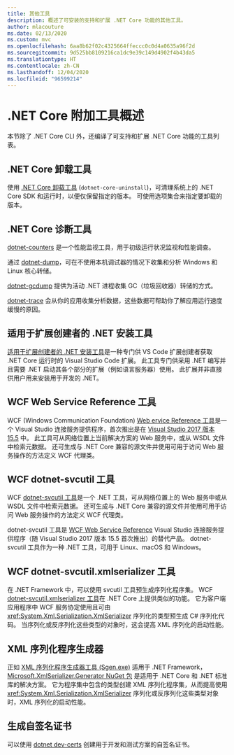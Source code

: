 ```yaml
---
title: 其他工具
description: 概述了可安装的支持和扩展 .NET Core 功能的其他工具。
author: mlacouture
ms.date: 02/13/2020
ms.custom: mvc
ms.openlocfilehash: 6aa8b62f02c4325664ffeccc0c0d4a0635a96f2d
ms.sourcegitcommit: 9d525bb8109216ca1dc9e39c149d4902f4b43da5
ms.translationtype: HT
ms.contentlocale: zh-CN
ms.lasthandoff: 12/04/2020
ms.locfileid: "96599214"
---
```

# <a name="net-core-additional-tools-overview"></a>.NET Core 附加工具概述

本节除了 .NET Core CLI 外，还编译了可支持和扩展 .NET Core 功能的工具列表。

## <a name="net-core-uninstall-tool"></a>.NET Core 卸载工具

使用 [.NET Core 卸载工具](https://github.com/dotnet/cli-lab/releases) (`dotnet-core-uninstall`)，可清理系统上的 .NET Core SDK 和运行时，以便仅保留指定的版本。 可使用选项集合来指定要卸载的版本。

## <a name="net-core-diagnostic-tools"></a>.NET Core 诊断工具

[dotnet-counters](../diagnostics/dotnet-counters.md) 是一个性能监视工具，用于初级运行状况监视和性能调查。

通过 [dotnet-dump](../diagnostics/dotnet-dump.md)，可在不使用本机调试器的情况下收集和分析 Windows 和 Linux 核心转储。

[dotnet-gcdump](../diagnostics/dotnet-gcdump.md) 提供为活动 .NET 进程收集 GC（垃圾回收器）转储的方式。

[dotnet-trace](../diagnostics/dotnet-trace.md) 会从你的应用收集分析数据，这些数据可帮助你了解应用运行速度缓慢的原因。

## <a name="net-install-tool-for-extension-authors"></a>适用于扩展创建者的 .NET 安装工具

[适用于扩展创建者的 .NET 安装工具](https://github.com/dotnet/vscode-dotnet-runtime)是一种专门供 VS Code 扩展创建者获取 .NET Core 运行时的 Visual Studio Code 扩展。 此工具专门供采用 .NET 编写并且需要 .NET 启动其各个部分的扩展（例如语言服务器）使用。 此扩展并非直接供用户用来安装用于开发的 .NET。

## <a name="wcf-web-service-reference-tool"></a>WCF Web Service Reference 工具

WCF (Windows Communication Foundation) [Web ervice Reference 工具](wcf-web-service-reference-guide.md)是一个 Visual Studio 连接服务提供程序，首次推出是在 [Visual Studio 2017 版本 15.5](/visualstudio/releasenotes/vs2017-relnotes-v15.5#WCFTools) 中。 此工具可从网络位置上当前解决方案的 Web 服务中，或从 WSDL 文件中检索元数据。 还可生成与 .NET Core 兼容的源文件并使用可用于访问 Web 服务操作的方法定义 WCF 代理类。

## <a name="wcf-dotnet-svcutil-tool"></a>WCF dotnet-svcutil 工具

WCF [dotnet-svcutil 工具](dotnet-svcutil-guide.md)是一个 .NET 工具，可从网络位置上的 Web 服务中或从 WSDL 文件中检索元数据。 还可生成与 .NET Core 兼容的源文件并使用可用于访问 Web 服务操作的方法定义 WCF 代理类。

dotnet-svcutil 工具是 [WCF Web Service Reference](wcf-web-service-reference-guide.md) Visual Studio 连接服务提供程序（随 Visual Studio 2017 版本 15.5 首次推出）的替代产品。 dotnet-svcutil 工具作为一种 .NET 工具，可用于 Linux、macOS 和 Windows。

## <a name="wcf-dotnet-svcutilxmlserializer-tool"></a>WCF dotnet-svcutil.xmlserializer 工具

在 .NET Framework 中，可以使用 svcutil 工具预生成序列化程序集。 WCF [dotnet-svcutil.xmlserializer 工具](dotnet-svcutil.xmlserializer-guide.md)在 .NET Core 上提供类似的功能。 它为客户端应用程序中 WCF 服务协定使用且可由 <xref:System.Xml.Serialization.XmlSerializer> 序列化的类型预生成 C# 序列化代码。 当序列化或反序列化这些类型的对象时，这会提高 XML 序列化的启动性能。

## <a name="xml-serializer-generator"></a>XML 序列化程序生成器

正如 [XML 序列化程序生成器工具 (Sgen.exe)](../../standard/serialization/xml-serializer-generator-tool-sgen-exe.md) 适用于 .NET Framework，[Microsoft.XmlSerializer.Generator NuGet 包](https://www.nuget.org/packages/Microsoft.XmlSerializer.Generator) 是适用于 .NET Core 和 .NET 标准库的解决方案。 它为程序集中包含的类型创建 XML 序列化程序集，从而提高使用 <xref:System.Xml.Serialization.XmlSerializer> 序列化或反序列化这些类型对象时，XML 序列化的启动性能。

## <a name="generating-self-signed-certificates"></a>生成自签名证书

可以使用 [dotnet dev-certs](self-signed-certificates-guide.md) 创建用于开发和测试方案的自签名证书。
